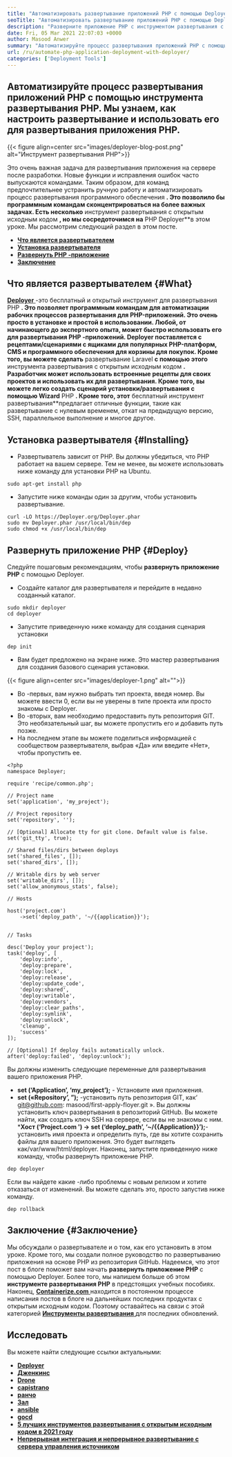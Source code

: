 ```yaml
---
title: "Автоматизировать развертывание приложений PHP с помощью Deployer" 
seoTitle: "Автоматизировать развертывание приложений PHP с помощью Deployer" 
description: "Разверните приложение PHP с инструментом развертывания с открытым исходным кодом и автоматизируйте рабочие процессы развертывания. Легко выпустить функции и откат на предыдущую версию." 
date: Fri, 05 Mar 2021 22:07:03 +0000
author: Masood Anwer
summary: "Автоматизируйте процесс развертывания приложений PHP с помощью инструмента развертывания PHP. Мы узнаем, как настроить развертывание и использовать его для развертывания приложения PHP." 
url: /ru/automate-php-application-deployment-with-deployer/
categories: ['Deployment Tools']
---
```


## Автоматизируйте процесс развертывания приложений PHP с помощью инструмента развертывания PHP. Мы узнаем, как настроить развертывание и использовать его для развертывания приложения PHP.

{{< figure align=center src="images/deployer-blog-post.png" alt="Инструмент развертывания PHP">}}

Это очень важная задача для развертывания приложения на сервере после разработки. Новые функции и исправления ошибок часто выпускаются командами. Таким образом, для команд предпочтительнее устранить ручную работу и автоматизировать процесс развертывания программного обеспечения  **. Это позволило бы программным командам сконцентрироваться на более важных задачах. Есть несколько** инструмент развертывания с открытым исходным кодом **, но мы сосредоточимся на**  PHP Deployer**в этом уроке. Мы рассмотрим следующий раздел в этом посте.
* [  **Что является развертывателем**  ][1]
* [  **Установка развертывателя**  ][2]
* [  **Развернуть PHP -приложение**  ][3]
* [  **Заключение**  ][4]

## Что является развертывателем {#What}

[  **Deployer** ][5]-это бесплатный и открытый инструмент для развертывания PHP  **. Это позволяет программным командам для автоматизации рабочих процессов развертывания для PHP-приложений. Это очень просто в установке и простой в использовании. Любой, от начинающего до экспертного опыта, может быстро использовать его для развертывания PHP -приложений. Deployer поставляется с рецептами/сценариями с ящиками для популярных PHP-платформ, CMS и программного обеспечения для корзины для покупок. Кроме того, вы можете сделать**  развертывание Laravel  **с помощью этого**  инструмента развертывания с открытым исходным кодом  **. Разработчик может использовать встроенные рецепты для своих проектов и использовать их для развертывания. Кроме того, вы можете легко создать сценарий установки/развертывания с помощью Wizard**  PHP **. Кроме того, этот**  бесплатный инструмент развертывания**предлагает отличные функции, такие как развертывание с нулевым временем, откат на предыдущую версию, SSH, параллельное выполнение и многое другое.

## Установка развертывателя {#Installing}

  * Развертыватель зависит от PHP. Вы должны убедиться, что PHP работает на вашем сервере. Тем не менее, вы можете использовать ниже команду для установки PHP на Ubuntu.
```
sudo apt-get install php
```
  * Запустите ниже команды один за другим, чтобы установить развертывание.
```
curl -LO https://Deployer.org/Deployer.phar
sudo mv Deployer.phar /usr/local/bin/dep
sudo chmod +x /usr/local/bin/dep
```

## Развернуть приложение PHP {#Deploy}

Следуйте пошаговым рекомендациям, чтобы  **развернуть приложение PHP**  с помощью Deployer.
  * Создайте каталог для развертывателя и перейдите в недавно созданный каталог.
```
sudo mkdir deployer
cd deployer
```
  * Запустите приведенную ниже команду для создания сценария установки
```
dep init
```
  * Вам будет предложено на экране ниже. Это мастер развертывания для создания базового сценария установки.

{{< figure align=center src="images/deployer-1.png" alt="">}}

  * Во -первых, вам нужно выбрать тип проекта, введя номер. Вы можете ввести 0, если вы не уверены в типе проекта или просто знакомы с Deployer.
  * Во -вторых, вам необходимо предоставить путь репозитория GIT. Это необязательный шаг, вы можете пропустить его и добавить путь позже.
  * На последнем этапе вы можете поделиться информацией с сообществом развертывателя, выбрав «Да» или введите «Нет», чтобы пропустить ее.
```
<?php
namespace Deployer;

require 'recipe/common.php';

// Project name
set('application', 'my_project');

// Project repository
set('repository', '');

// [Optional] Allocate tty for git clone. Default value is false.
set('git_tty', true); 

// Shared files/dirs between deploys 
set('shared_files', []);
set('shared_dirs', []);

// Writable dirs by web server 
set('writable_dirs', []);
set('allow_anonymous_stats', false);

// Hosts

host('project.com')
    ->set('deploy_path', '~/{{application}}');    
    

// Tasks

desc('Deploy your project');
task('deploy', [
    'deploy:info',
    'deploy:prepare',
    'deploy:lock',
    'deploy:release',
    'deploy:update_code',
    'deploy:shared',
    'deploy:writable',
    'deploy:vendors',
    'deploy:clear_paths',
    'deploy:symlink',
    'deploy:unlock',
    'cleanup',
    'success'
]);

// [Optional] If deploy fails automatically unlock.
after('deploy:failed', 'deploy:unlock');
```
Вы должны изменить следующие переменные для развертывания вашего приложения PHP.
*  **set (‘Application’, ‘my_project’);**  - Установите имя приложения.
*  **set («Repository’, ”);**  -установить путь репозитория GIT, как‘ git@github.com: masood/first-apply-floyer.git ». Вы должны установить ключ развертывания в репозиторий GitHub. Вы можете найти, как создать ключ SSH на сервере, если вы не знакомы с ним.
***Хост (‘Project.com ')
    -> set (‘deploy_path’, ‘~/{{Application}}’);**-установить имя проекта и определить путь, где вы хотите сохранить файлы для вашего приложения. Это будет выглядеть как/var/www/html/deployer.
Наконец, запустите приведенную ниже команду, чтобы развернуть приложение PHP.
```
dep deployer
```
Если вы найдете какие -либо проблемы с новым релизом и хотите отказаться от изменений. Вы можете сделать это, просто запустив ниже команду.
```
dep rollback
```

## Заключение {#Заключение}

Мы обсуждали о развертывателе и о том, как его установить в этом уроке. Кроме того, мы создали полное руководство по развертыванию приложения на основе PHP из репозитория GitHub. Надеемся, что этот пост в блоге поможет вам начать  **развернуть приложение PHP** с помощью Deployer. Более того, мы напишем больше об этом **инструменте развертывания PHP**  в предстоящих учебных пособиях.
Наконец, [  **Containerize.com** ][6] находится в постоянном процессе написания постов в блоге на дальнейших последних продуктах с открытым исходным кодом. Поэтому оставайтесь на связи с этой категорией [ **Инструменты развертывания**  ][7] для последних обновлений.

## Исследовать
Вы можете найти следующие ссылки актуальными:
* [  **Deployer**  ][8]
* [  **Дженкинс**  ][9]
* [  **Drone**  ][10]
* [  **capistrano**  ][11]
* [  **ранчо**  ][12]
* [  **Зал**  ][13]
* [  **ansible**  ][14]
* [  **gocd**  ][15]
* [  **5 лучших инструментов развертывания с открытым исходным кодом в 2021 году**  ][16]
* [  **Непрерывная интеграция и непрерывное развертывание с сервера управления источником**  ][17]



 [1]: #What
 [2]: #Installing
 [3]: #Deploy
 [4]: #Conclusion
 [5]: https://deployer.org/
 [6]: https://containerize.com
 [7]: https://blog.containerize.com/category/deployment-tools/
 [8]: https://products.containerize.com/deployment-tools/deployer
 [9]: https://products.containerize.com/deployment-tools/jenkins/
 [10]: https://products.containerize.com/deployment-tools/drone/
 [11]: https://products.containerize.com/deployment-tools/capistrano/
 [12]: https://products.containerize.com/deployment-tools/rancher/
 [13]: https://products.containerize.com/deployment-tools/concourse/
 [14]: https://products.containerize.com/deployment-tools/ansible/
 [15]: https://products.containerize.com/deployment-tools/gocd/
 [16]: https://blog.containerize.com/deployment-tools/top-5-open-source-deployment-tools-in-the-year-2021/
 [17]: https://blog.containerize.com/deployment-tools/automate-software-deployment-process-with-jenkins-and-github/

